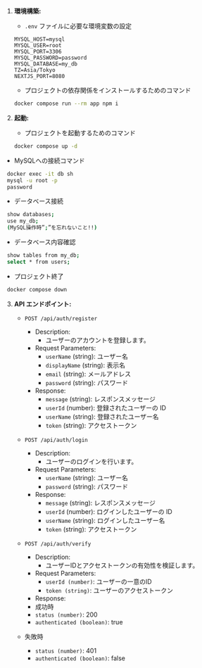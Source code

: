1. **環境構築:**

   - `.env` ファイルに必要な環境変数の設定

   ```env
   MYSQL_HOST=mysql
   MYSQL_USER=root
   MYSQL_PORT=3306
   MYSQL_PASSWORD=password
   MYSQL_DATABASE=my_db
   TZ=Asia/Tokyo
   NEXTJS_PORT=8080
   ```

   - プロジェクトの依存関係をインストールするためのコマンド

   ```bash
   docker compose run --rm app npm i
   ```

2. **起動:**

   - プロジェクトを起動するためのコマンド

   ```bash
   docker compose up -d
   ```

  - MySQLへの接続コマンド
  ```bash
   docker exec -it db sh
   mysql -u root -p
   password
   ```

  - データベース接続
  ```bash
   show databases;
   use my_db;
   (MySQL操作時”;”を忘れないこと!!)

   ```

   - データベース内容確認
  ```bash
   show tables from my_db;
   select * from users;
   ```

  - プロジェクト終了
  ```bash
   docker compose down
   ```


3. **API エンドポイント:**

   - `POST /api/auth/register`

     - Description: 
       - ユーザーのアカウントを登録します。
     - Request Parameters:
       - `userName` (string): ユーザー名
       - `displayName` (string): 表示名
       - `email` (string): メールアドレス
       - `password` (string): パスワード
     - Response:
       - `message` (string): レスポンスメッセージ
       - `userId` (number): 登録されたユーザーの ID
       - `userName` (string): 登録されたユーザー名
       - `token` (string): アクセストークン

   - `POST /api/auth/login`
     - Description:
       - ユーザーのログインを行います。
     - Request Parameters:
       - `userName` (string): ユーザー名
       - `password` (string): パスワード
     - Response:
       - `message` (string): レスポンスメッセージ
       - `userId` (number): ログインしたユーザーの ID
       - `userName` (string): ログインしたユーザー名
       - `token` (string): アクセストークン
  
   - `POST /api/auth/verify`
     - Description:
       - ユーザーIDとアクセストークンの有効性を検証します。
     - Request Parameters:
       - `userId (number)`: ユーザーの一意のID
       - `token (string)`: ユーザーのアクセストークン
     -  Response:
     - 成功時
      - `status (number)`: 200
      - `authenticated (boolean)`: true
    - 失敗時
      - `status (number)`: 401
      - `authenticated (boolean)`: false